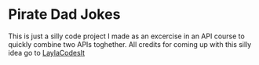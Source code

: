 # Pirate Dad Jokes

This is just a silly code project I made as an excercise in an API course to quickly combine two APIs toghether. All credits for coming up with this silly idea go to [LaylaCodesIt](https://www.youtube.com/watch?v=7NIHJuQQ2j0)
